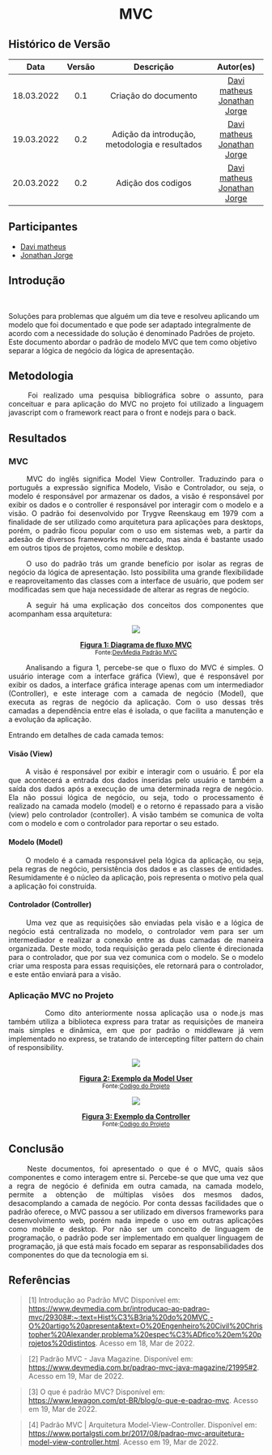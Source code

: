 # <center> MVC

## Histórico de Versão<br>

|Data | Versão | Descrição | Autor(es)|
| :-:|:-:|:-:|:-: |
| 18.03.2022 | 0.1 | Criação do documento |[Davi matheus](https://github.com/DaviMatheus)</br>[Jonathan Jorge](https://github.com/Jonathan-Oliveira)|
| 19.03.2022 | 0.2 | Adição da introdução, metodologia e resultados  |[Davi matheus](https://github.com/DaviMatheus)</br>[Jonathan Jorge](https://github.com/Jonathan-Oliveira)|
| 20.03.2022 | 0.2 | Adição dos codigos  |[Davi matheus](https://github.com/DaviMatheus)</br>[Jonathan Jorge](https://github.com/Jonathan-Oliveira)|

## Participantes

* [Davi matheus](https://github.com/DaviMatheus)
* [Jonathan Jorge](https://github.com/Jonathan-Oliveira)

## Introdução

<p align="justify">&emsp;&emsp;

Soluções para problemas que alguém um dia teve e resolveu aplicando um modelo que foi documentado e que pode ser adaptado integralmente de acordo com a necessidade do solução é denominado Padrões de projeto. Este documento abordar o padrão de modelo MVC que tem como objetivo separar a lógica de negócio da lógica de apresentação.

</p>

## Metodologia

<p align="justify">&emsp;&emsp;
Foi realizado uma pesquisa bibliográfica sobre o assunto, para conceituar e para aplicação do MVC no projeto foi utilizado a linguagem javascript com o framework react para o front e nodejs para o back.
</p>

## Resultados

### MVC

<p align="justify">&emsp;&emsp;
MVC do inglês significa Model View Controller. Traduzindo para o português a expressão significa Modelo, Visão e Controlador, ou seja, o modelo é responsável por armazenar os dados, a visão é responsável por exibir os dados e o controller é responsável por interagir com o modelo e a visão. O padrão foi desenvolvido por Trygve Reenskaug em 1979 com a finalidade de ser utilizado como arquitetura para aplicações para desktops, porém, o padrão ficou popular com o uso em sistemas web, a partir da adesão de diversos frameworks no mercado, mas ainda é bastante usado em outros tipos de projetos, como mobile e desktop.
</p>

<p align="justify">&emsp;&emsp;
O uso do padrão trás um grande benefício por isolar as regras de negócio da lógica de apresentação. Isto possibilita uma grande flexibilidade e reaproveitamento das classes com a interface de usuário, que podem ser modificadas sem que haja necessidade de alterar as regras de negócio.
</p>

<p align="justify">&emsp;&emsp;
A seguir há uma explicação dos conceitos  dos componentes que acompanham essa arquitetura:
</p>

<p align='center'>
    <img src='../../../assets/img/padroes_de_projeto/MVC.jpg'>
    <figcaption align='center'>
        <b>
            <a href='../../../assets/img/padroes_de_projeto/MVC.jpg'>
               Figura 1: Diagrama de fluxo MVC
            </a>
        </b>
        <br>
        <small>Fonte:<a href='https://www.devmedia.com.br/padrao-mvc-java-magazine/21995#2'>DevMedia Padrão MVC</a></small>
    </figcaption>
</p>

<p align="justify">&emsp;&emsp;
Analisando a figura 1, percebe-se que o  fluxo do MVC é simples. O usuário interage com a interface gráfica (View), que é responsável por exibir os dados, a interface gráfica interage apenas com um intermediador (Controller), e este interage com a camada de negócio (Model), que executa as regras de negócio da aplicação. Com o uso dessas três camadas a dependência entre elas é isolada, o que facilita a manutenção e a evolução da aplicação.
</p>

Entrando em detalhes de cada camada temos:

#### Visão (View)

<p align="justify">&emsp;&emsp;
A visão é responsável por exibir e interagir com o usuário. É por ela que acontecerá a entrada dos dados inseridas pelo usuário e também a saída dos dados após a execução de uma determinada regra de negócio. Ela não possui lógica de negócio, ou seja, todo o processamento é realizado na camada modelo (model) e o retorno é repassado para a visão (view) pelo controlador (controller). A visão também se comunica de volta com o modelo e com o controlador para reportar o seu estado.
</p>

#### Modelo (Model)

<p align="justify">&emsp;&emsp;
O modelo é a camada responsável pela lógica da aplicação, ou seja, pela regras de negócio, persistência dos dados e as classes de entidades. Resumidamente é  o núcleo da aplicação, pois representa o motivo pela qual a aplicação foi construída.
</p>

#### Controlador (Controller)

<p align="justify">&emsp;&emsp;
Uma vez que as requisições são enviadas pela visão e a lógica de negócio está centralizada no modelo, o controlador vem para ser um intermediador e  realizar a conexão entre as duas camadas de maneira organizada. Deste modo, toda requisição gerada pelo cliente é direcionada para o controlador, que por sua vez comunica com o modelo. Se o modelo criar uma resposta para essas requisições, ele retornará para o controlador, e este então enviará para a visão.
</p>

### Aplicação MVC no Projeto

<p align="justify">&emsp;&emsp;
   Como dito anteriormente nossa aplicação usa o node.js mas também utiliza a biblioteca express para tratar as requisições de maneira mais simples e 
dinâmica, em que por padrão o middleware já vem implementado no express, se tratando de intercepting filter pattern do chain of responsibility.
</p>


<p align='center'>
    <img src='../../../assets/img/padroes_de_projeto/model.jpeg'>
    <figcaption align='center'>
        <b>
            <a href='../../../assets/img/padroes_de_projeto/model.jpeg'>
               Figura 2: Exemplo da Model User
            </a>
        </b>
        <br>
        <small>Fonte:<a href='https://www.devmedia.com.br/padrao-mvc-java-magazine/21995#2'>Codigo do Projeto</a></small>
    </figcaption>
</p>

<p align='center'>
    <img src='../../../assets/img/padroes_de_projeto/controller.jpeg'>
    <figcaption align='center'>
        <b>
            <a href='../../../assets/img/padroes_de_projeto/controller.jpeg'>
               Figura 3: Exemplo da Controller
            </a>
        </b>
        <br>
        <small>Fonte:<a href='https://www.devmedia.com.br/padrao-mvc-java-magazine/21995#2'>Codigo do Projeto</a></small>
    </figcaption>
</p>

## Conclusão

<p align="justify">&emsp;&emsp;
Neste documentos, foi apresentado o que é o MVC, quais sãos componentes e como interagem entre si. Percebe-se que que uma vez que a regra de negócio é definida em outra camada, na camada modelo, permite a obtenção de múltiplas visões dos mesmos dados, desacomplando a camada de negócio. Por conta dessas facilidades que o padrão oferece, o MVC passou a ser utilizado em diversos frameworks para desenvolvimento web, porém nada impede o uso em outras aplicações como mobile e desktop. Por não ser um conceito de linguagem de programação, o padrão pode ser implementado em qualquer linguagem de programação, já que está mais focado em separar as responsabilidades dos componentes do que da tecnologia em si.
</p>

## Referências

> [1] Introdução ao Padrão MVC Disponível em: <https://www.devmedia.com.br/introducao-ao-padrao-mvc/29308#:~:text=Hist%C3%B3ria%20do%20MVC,-O%20artigo%20apresenta&text=O%20Engenheiro%20Civil%20Christopher%20Alexander,problema%20espec%C3%ADfico%20em%20projetos%20distintos>.  Acesso em 18, Mar de 2022.

> [2] Padrão MVC - Java Magazine. Disponível em: <https://www.devmedia.com.br/padrao-mvc-java-magazine/21995#2>. Acesso em 19, Mar de 2022.

> [3] O que é padrão MVC? Disponível em: <https://www.lewagon.com/pt-BR/blog/o-que-e-padrao-mvc>. Acesso em 19, Mar de 2022.

> [4] Padrão MVC | Arquitetura Model-View-Controller. Disponível em: <https://www.portalgsti.com.br/2017/08/padrao-mvc-arquitetura-model-view-controller.html>. Acesso em 19, Mar de 2022.


